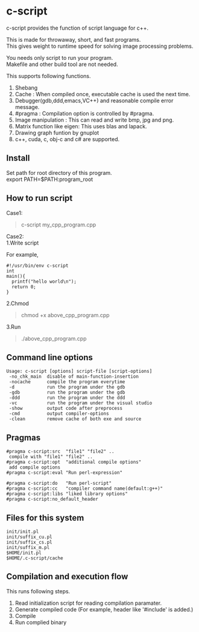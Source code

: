 c-script
========

c-script provides the function of script language for c++.

This is made for throwaway, short, and fast programs.  
This gives weight to runtime speed for solving image processing problems.

You needs only script to run your program.  
Makefile and other build tool are not needed.

This supports following functions.

1. Shebang
2. Cache    : When compiled once, executable cache is used the next time.
3. Debugger(gdb,ddd,emacs,VC++) and reasonable compile error message.
4. #pragma  : Compilation option is controlled by #pragma.
5. Image manipulation : This can read and write bmp, jpg and png.
6. Matrix function like eigen: This uses blas and lapack.
7. Drawing graph funtion by gnuplot
8. c++, cuda, c, obj-c and c# are supported.

Install
-------
Set path for root directory of this program.  
export PATH=$PATH:program_root

How to run script
-----------------
Case1:
>c-script my_cpp_program.cpp

Case2:  
1.Write script  

For example,
~~~~~~
#!/usr/bin/env c-script
int
main(){
  printf("hello world\n");
  return 0;
}
~~~~~~

2.Chmod

>chmod +x above_cpp_program.cpp

3.Run

>./above_cpp_program.cpp

Command line options
--------------------
~~~~~~
Usage: c-script [options] script-file [script-options]
 -no_chk_main  disable of main-function-insertion
 -nocache      compile the program everytime
 -d            run the program under the gdb
 -gdb          run the program under the gdb
 -ddd          run the program under the ddd
 -vc           run the program under the visual studio
 -show         output code after preprocess
 -cmd          output compiler-options
 -clean        remove cache of both exe and source
~~~~~~


Pragmas
-------
~~~~~~
#pragma c-script:src  "file1" "file2" ..
 compile with "file1" "file2" ..
#pragma c-script:opt  "additional compile options"
 add compile options 
#pragma c-script:eval "Run perl-expression"
 
#pragma c-script:do   "Run perl-script"
#pragma c-script:cc   "compiler command name(default:g++)"
#pragma c-script:libs "liked library options"
#pragma c-script:no_default_header
~~~~~~


Files for this system
---------------------
~~~~~~
init/init.pl
init/suffix_cu.pl
init/suffix_cs.pl
init/suffix_m.pl
$HOME/init.pl
$HOME/.c-script/cache
~~~~~~



Compilation and execution flow
------------------------------

This runs following steps.

1. Read initialization script for reading compilation paramater.
2. Generate compiled code (For example, header like '#include' is added.)
3. Compile 
4. Run complied binary
